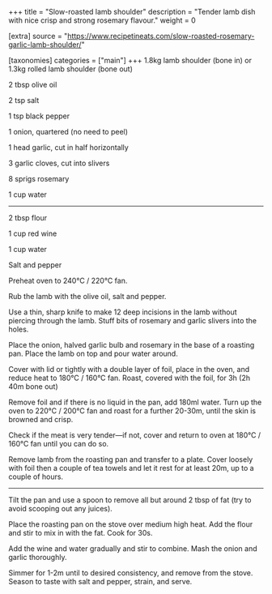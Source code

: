 +++
title = "Slow-roasted lamb shoulder"
description = "Tender lamb dish with nice crisp and strong rosemary flavour."
weight = 0

[extra]
source = "https://www.recipetineats.com/slow-roasted-rosemary-garlic-lamb-shoulder/"

[taxonomies]
categories = ["main"]
+++
1.8kg lamb shoulder (bone in) or 1.3kg rolled lamb shoulder (bone out)

2 tbsp olive oil

2 tsp salt

1 tsp black pepper

1 onion, quartered (no need to peel)

1 head garlic, cut in half horizontally

3 garlic cloves, cut into slivers

8 sprigs rosemary

1 cup water

<hr>

2 tbsp flour

1 cup red wine

1 cup water

Salt and pepper
<!-- sep -->
Preheat oven to 240°C / 220°C fan.

Rub the lamb with the olive oil, salt and pepper.

Use a thin, sharp knife to make 12 deep incisions in the lamb without piercing through the lamb.
Stuff bits of rosemary and garlic slivers into the holes.

Place the onion, halved garlic bulb and rosemary in the base of a roasting pan.
Place the lamb on top and pour water around.

Cover with lid or tightly with a double layer of foil, place in the oven, and reduce heat to 180°C / 160°C fan.
Roast, covered with the foil, for 3h (2h 40m bone out)

Remove foil and if there is no liquid in the pan, add 180ml water.
Turn up the oven to 220°C / 200°C fan and roast for a further 20-30m, until the skin is browned and crisp.

Check if the meat is very tender—if not, cover and return to oven at 180°C / 160°C fan until you can do so.

Remove lamb from the roasting pan and transfer to a plate.
Cover loosely with foil then a couple of tea towels and let it rest for at least 20m, up to a couple of hours.

<hr>

Tilt the pan and use a spoon to remove all but around 2 tbsp of fat (try to avoid scooping out any juices).

Place the roasting pan on the stove over medium high heat.
Add the flour and stir to mix in with the fat.
Cook for 30s.

Add the wine and water gradually and stir to combine.
Mash the onion and garlic thoroughly.

Simmer for 1-2m until to desired consistency, and remove from the stove.
Season to taste with salt and pepper, strain, and serve.
